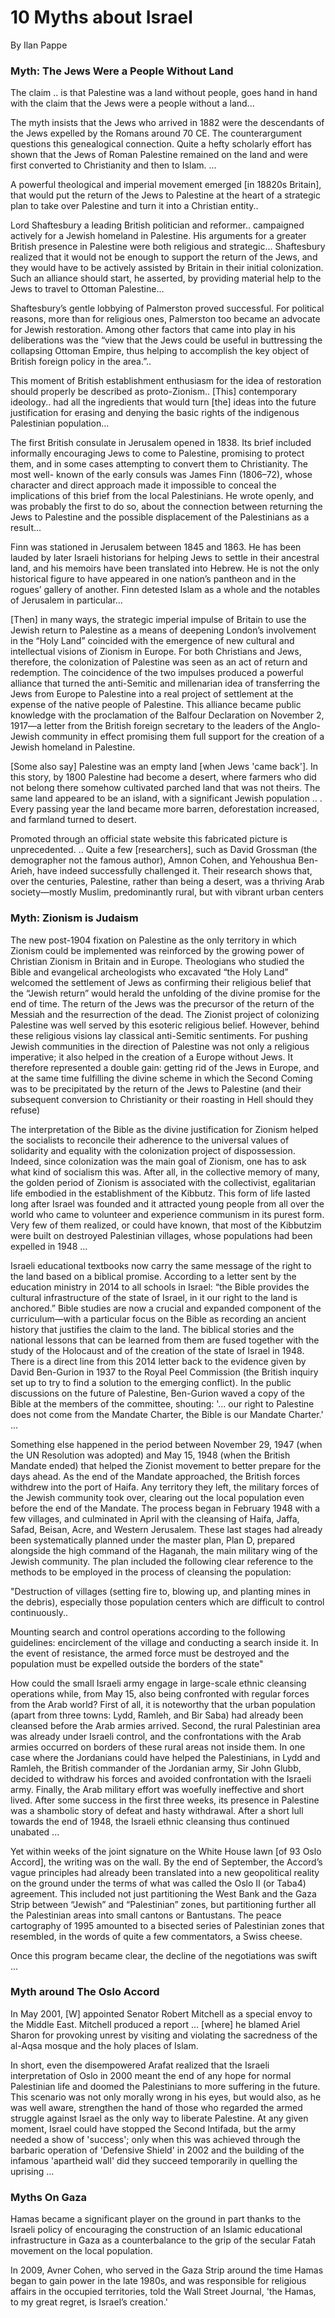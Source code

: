 # 10 Myths about Israel

By Ilan Pappe

<a name='samejew'></a>

### Myth: The Jews Were a People Without Land

The claim .. is that Palestine was a land without people, goes hand in
hand with the claim that the Jews were a people without a land...

The myth insists that the Jews who arrived in 1882 were the
descendants of the Jews expelled by the Romans around 70 CE. The
counterargument questions this genealogical connection. Quite a hefty
scholarly effort has shown that the Jews of Roman Palestine remained
on the land and were first converted to Christianity and then to
Islam. ...

<a name='uk'></a>

A powerful theological and imperial movement emerged [in 18820s
Britain], that would put the return of the Jews to Palestine at the
heart of a strategic plan to take over Palestine and turn it into a
Christian entity..

Lord Shaftesbury a leading British politician and reformer..
campaigned actively for a Jewish homeland in Palestine. His arguments
for a greater British presence in Palestine were both religious and
strategic... Shaftesbury realized that it would not be enough to
support the return of the Jews, and they would have to be actively
assisted by Britain in their initial colonization. Such an alliance
should start, he asserted, by providing material help to the Jews to
travel to Ottoman Palestine...

Shaftesbury’s gentle lobbying of Palmerston proved successful. For
political reasons, more than for religious ones, Palmerston too became
an advocate for Jewish restoration. Among other factors that came into
play in his deliberations was the “view that the Jews could be useful
in buttressing the collapsing Ottoman Empire, thus helping to
accomplish the key object of British foreign policy in the area.”..

This moment of British establishment enthusiasm for the idea of
restoration should properly be described as proto-Zionism.. [This]
contemporary ideology.. had all the ingredients that would turn [the]
ideas into the future justification for erasing and denying the basic
rights of the indigenous Palestinian population...

The first British consulate in Jerusalem opened in 1838. Its brief
included informally encouraging Jews to come to Palestine, promising
to protect them, and in some cases attempting to convert them to
Christianity. The most well- known of the early consuls was James Finn
(1806–72), whose character and direct approach made it impossible to
conceal the implications of this brief from the local Palestinians. He
wrote openly, and was probably the first to do so, about the
connection between returning the Jews to Palestine and the possible
displacement of the Palestinians as a result...

Finn was stationed in Jerusalem between 1845 and 1863. He has been
lauded by later Israeli historians for helping Jews to settle in their
ancestral land, and his memoirs have been translated into Hebrew. He
is not the only historical figure to have appeared in one nation’s
pantheon and in the rogues’ gallery of another. Finn detested Islam as
a whole and the notables of Jerusalem in particular...

[Then] in many ways, the strategic imperial impulse of Britain to use
the Jewish return to Palestine as a means of deepening London’s
involvement in the “Holy Land” coincided with the emergence of new
cultural and intellectual visions of Zionism in Europe. For both
Christians and Jews, therefore, the colonization of Palestine was seen
as an act of return and redemption. The coincidence of the two
impulses produced a powerful alliance that turned the anti-Semitic and
millenarian idea of transferring the Jews from Europe to Palestine
into a real project of settlement at the expense of the native people
of Palestine. This alliance became public knowledge with the
proclamation of the Balfour Declaration on November 2, 1917—a letter
from the British foreign secretary to the leaders of the Anglo-Jewish
community in effect promising them full support for the creation of a
Jewish homeland in Palestine.

<a name='land'></a>

[Some also say] Palestine was an empty land [when Jews 'came
back']. In this story, by 1800 Palestine had become a desert, where
farmers who did not belong there somehow cultivated parched land that
was not theirs. The same land appeared to be an island, with a
significant Jewish population .. . Every passing year the land became
more barren, deforestation increased, and farmland turned to desert.

Promoted through an official state website this fabricated picture is
unprecedented. ..  Quite a few [researchers], such as David Grossman
(the demographer not the famous author), Amnon Cohen, and Yehoushua
Ben-Arieh, have indeed successfully challenged it. Their research
shows that, over the centuries, Palestine, rather than being a desert,
was a thriving Arab society—mostly Muslim, predominantly rural, but
with vibrant urban centers

### Myth: Zionism is Judaism

The new post-1904 fixation on Palestine as the only territory in which
Zionism could be implemented was reinforced by the growing power of
Christian Zionism in Britain and in Europe. Theologians who studied
the Bible and evangelical archeologists who excavated “the Holy Land”
welcomed the settlement of Jews as confirming their religious belief
that the “Jewish return” would herald the unfolding of the divine
promise for the end of time. The return of the Jews was the precursor
of the return of the Messiah and the resurrection of the dead. The
Zionist project of colonizing Palestine was well served by this
esoteric religious belief. However, behind these religious visions lay
classical anti-Semitic sentiments. For pushing Jewish communities in
the direction of Palestine was not only a religious imperative; it
also helped in the creation of a Europe without Jews. It therefore
represented a double gain: getting rid of the Jews in Europe, and at
the same time fulfilling the divine scheme in which the Second Coming
was to be precipitated by the return of the Jews to Palestine (and
their subsequent conversion to Christianity or their roasting in Hell
should they refuse)

The interpretation of the Bible as the divine justification for
Zionism helped the socialists to reconcile their adherence to the
universal values of solidarity and equality with the colonization
project of dispossession. Indeed, since colonization was the main goal
of Zionism, one has to ask what kind of socialism this was. After all,
in the collective memory of many, the golden period of Zionism is
associated with the collectivist, egalitarian life embodied in the
establishment of the Kibbutz. This form of life lasted long after
Israel was founded and it attracted young people from all over the
world who came to volunteer and experience communism in its purest
form. Very few of them realized, or could have known, that most of the
Kibbutzim were built on destroyed Palestinian villages, whose
populations had been expelled in 1948 ...

Israeli educational textbooks now carry the same message of the right
to the land based on a biblical promise. According to a letter sent by
the education ministry in 2014 to all schools in Israel: “the Bible
provides the cultural infrastructure of the state of Israel, in it our
right to the land is anchored.” Bible studies are now a crucial and
expanded component of the curriculum—with a particular focus on the
Bible as recording an ancient history that justifies the claim to the
land. The biblical stories and the national lessons that can be
learned from them are fused together with the study of the Holocaust
and of the creation of the state of Israel in 1948. There is a direct
line from this 2014 letter back to the evidence given by David
Ben-Gurion in 1937 to the Royal Peel Commission (the British inquiry
set up to try to find a solution to the emerging conflict). In the
public discussions on the future of Palestine, Ben-Gurion waved a copy
of the Bible at the members of the committee, shouting: '... our right
to Palestine does not come from the Mandate Charter, the Bible is our
Mandate Charter.' ...

Something else happened in the period between November 29, 1947 (when
the UN Resolution was adopted) and May 15, 1948 (when the British
Mandate ended) that helped the Zionist movement to better prepare for
the days ahead. As the end of the Mandate approached, the British
forces withdrew into the port of Haifa. Any territory they left, the
military forces of the Jewish community took over, clearing out the
local population even before the end of the Mandate. The process began
in February 1948 with a few villages, and culminated in April with the
cleansing of Haifa, Jaffa, Safad, Beisan, Acre, and Western
Jerusalem. These last stages had already been systematically planned
under the master plan, Plan D, prepared alongside the high command of
the Haganah, the main military wing of the Jewish community. The plan
included the following clear reference to the methods to be employed
in the process of cleansing the population:

"Destruction of villages (setting fire to, blowing up, and planting
mines in the debris), especially those population centers which are
difficult to control continuously..

Mounting search and control operations according to the following
guidelines: encirclement of the village and conducting a search
inside it. In the event of resistance, the armed force must be
destroyed and the population must be expelled outside the borders of
the state"

How could the small Israeli army engage in large-scale ethnic
cleansing operations while, from May 15, also being confronted with
regular forces from the Arab world? First of all, it is noteworthy
that the urban population (apart from three towns: Lydd, Ramleh, and
Bir Saba) had already been cleansed before the Arab armies
arrived. Second, the rural Palestinian area was already under Israeli
control, and the confrontations with the Arab armies occurred on
borders of these rural areas not inside them. In one case where the
Jordanians could have helped the Palestinians, in Lydd and Ramleh, the
British commander of the Jordanian army, Sir John Glubb, decided to
withdraw his forces and avoided confrontation with the Israeli army.
Finally, the Arab military effort was woefully ineffective and short
lived. After some success in the first three weeks, its presence in
Palestine was a shambolic story of defeat and hasty withdrawal. After
a short lull towards the end of 1948, the Israeli ethnic cleansing
thus continued unabated ...

Yet within weeks of the joint signature on the White House lawn [of
93 Oslo Accord], the writing was on the wall. By the end of September,
the Accord’s vague principles had already been translated into a new
geopolitical reality on the ground under the terms of what was called
the Oslo II (or Taba4) agreement. This included not just partitioning
the West Bank and the Gaza Strip between “Jewish” and “Palestinian”
zones, but partitioning further all the Palestinian areas into small
cantons or Bantustans. The peace cartography of 1995 amounted to a
bisected series of Palestinian zones that resembled, in the words of
quite a few commentators, a Swiss cheese.

Once this program became clear, the decline of the negotiations was
swift ...

### Myth around The Oslo Accord 

In May 2001, [W] appointed Senator Robert Mitchell as a special envoy
to the Middle East. Mitchell produced a report ... [where] he blamed
Ariel Sharon for provoking unrest by visiting and violating the
sacredness of the al-Aqsa mosque and the holy places of Islam.

In short, even the disempowered Arafat realized that the Israeli
interpretation of Oslo in 2000 meant the end of any hope for normal
Palestinian life and doomed the Palestinians to more suffering in the
future. This scenario was not only morally wrong in his eyes, but
would also, as he was well aware, strengthen the hand of those who
regarded the armed struggle against Israel as the only way to liberate
Palestine. At any given moment, Israel could have stopped the Second
Intifada, but the army needed a show of 'success'; only when this was
achieved through the barbaric operation of 'Defensive Shield' in 2002
and the building of the infamous 'apartheid wall' did they succeed
temporarily in quelling the uprising ...

### Myths On Gaza

<a name='hamas'></a>

Hamas became a significant player on the ground in part thanks to the
Israeli policy of encouraging the construction of an Islamic
educational infrastructure in Gaza as a counterbalance to the grip of
the secular Fatah movement on the local population.

In 2009, Avner Cohen, who served in the Gaza Strip around the time
Hamas began to gain power in the late 1980s, and was responsible for
religious affairs in the occupied territories, told the Wall Street
Journal, 'the Hamas, to my great regret, is Israel’s creation.'

